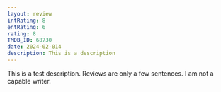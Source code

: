 ```yaml
---
layout: review
intRating: 8
entRating: 6
rating: 8
TMDB_ID: 68730
date: 2024-02-014
description: This is a description
---
```


This is a test description. Reviews are only a few sentences. I am not a capable writer.
